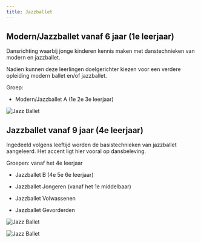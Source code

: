 ```yaml
---
title: Jazzballet
---
```

## Modern/Jazzballet vanaf 6 jaar (1e leerjaar)

Dansrichting waarbij jonge kinderen kennis maken met danstechnieken van modern en jazzballet.

Nadien kunnen deze leerlingen doelgerichter kiezen voor een verdere opleiding modern ballet en/of jazzballet.

Groep:

* Modern/Jazzballet A (1e 2e 3e leerjaar)

![Jazz Ballet](/pictures/dansrichtingen/jazzballet/jazzballet1.jpg)

## Jazzballet vanaf 9 jaar (4e leerjaar)

Ingedeeld volgens leeftijd worden de basistechnieken van jazzballet aangeleerd. Het accent ligt hier vooral op dansbeleving.

Groepen: vanaf het 4e leerjaar

* Jazzballet B (4e 5e 6e leerjaar)

* Jazzballet Jongeren (vanaf het 1e middelbaar)

* Jazzballet Volwassenen

* Jazzballet Gevorderden

![Jazz Ballet](/pictures/dansrichtingen/jazzballet/jazzballet2.jpg)

![Jazz Ballet](/pictures/dansrichtingen/jazzballet/jazzballet4.jpg)
